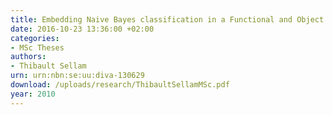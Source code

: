 ```yaml
---
title: Embedding Naive Bayes classification in a Functional and Object Oriented DBMS
date: 2016-10-23 13:36:00 +02:00
categories:
- MSc Theses
authors:
- Thibault Sellam
urn: urn:nbn:se:uu:diva-130629
download: /uploads/research/ThibaultSellamMSc.pdf
year: 2010
---
```


